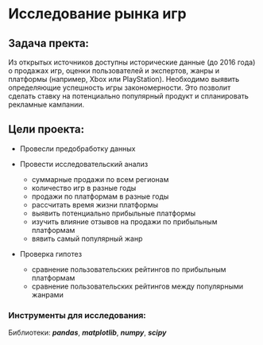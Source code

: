 # Исследование рынка игр

## Задача пректа:

Из открытых источников доступны исторические данные (до 2016 года) о продажах игр, оценки пользователей и экспертов, жанры и платформы (например, Xbox или PlayStation). Необходимо выявить определяющие успешность игры закономерности. Это позволит сделать ставку на потенциально популярный продукт и спланировать рекламные кампании.

## Цели проекта:

- Провесли предобработку данных

- Провести исследовательский анализ

  - суммарные продажи по всем регионам
  - количество игр в разные годы
  - продажи по платформам в разные годы
  - рассчитать время жизни платформы
  - выявить потенциально прибыльные платформы
  - изучить влияние отзывов на продажи по прибыльным платформам
  - вявить самый популярный жанр

 - Проверка гипотез
   - сравнение пользовательских рейтингов по прибыльным платформам
   - сравнение пользовательских рейтингов между популярными жанрами

### Инструменты для исследования:

Библиотеки: ***pandas***, ***matplotlib***, ***numpy***,  ***scipy***